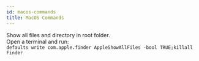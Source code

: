 ```yaml
---
id: macos-commands
title: MacOS Commands
---
```


Show all files and directory in root folder.  
Open a terminal and run:  
`defaults write com.apple.finder AppleShowAllFiles -bool TRUE;killall Finder`
